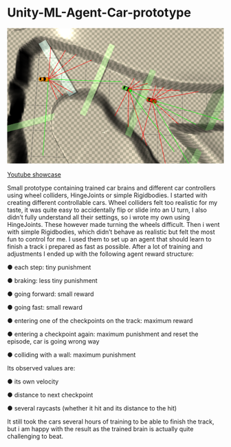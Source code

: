 # Unity-ML-Agent-Car-prototype

![thumbnail](/Images/thumbnail.png)

[Youtube showcase](https://www.youtube.com/watch?v=57sL9KRN-2s)

Small prototype containing trained car brains and different car controllers using wheel colliders, HingeJoints or simple Rigidbodies.
I started with creating different controllable cars. 
Wheel colliders felt too realistic for my taste, it was quite easy to accidentally flip or slide into an U turn, 
I also didn’t fully understand all their settings, so i wrote my own using HingeJoints. 
These however made turning the wheels difficult. Then i went with simple Rigidbodies, 
which didn’t behave as realistic but felt the most fun to control for me. 
I used them to set up an agent that should learn to finish a track i prepared as fast as possible. 
After a lot of training and adjustments I ended up with the following agent reward structure:

● each step: tiny punishment

● braking: less tiny punishment

● going forward: small reward

● going fast: small reward

● entering one of the checkpoints on the track: maximum reward

● entering a checkpoint again: maximum punishment and reset the episode, car is going wrong way

● colliding with a wall: maximum punishment

Its observed values are:

● its own velocity

● distance to next checkpoint

● several raycasts (whether it hit and its distance to the hit)

It still took the cars several hours of training to be able to finish the track, 
but i am happy with the result as the trained brain is actually quite challenging to beat.



